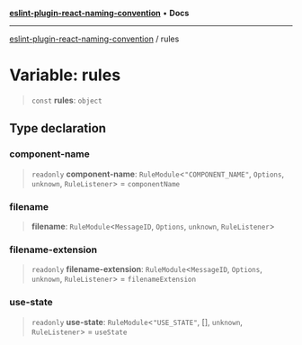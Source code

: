[**eslint-plugin-react-naming-convention**](../README.md) • **Docs**

***

[eslint-plugin-react-naming-convention](../README.md) / rules

# Variable: rules

> `const` **rules**: `object`

## Type declaration

### component-name

> `readonly` **component-name**: `RuleModule`\<`"COMPONENT_NAME"`, `Options`, `unknown`, `RuleListener`\> = `componentName`

### filename

> **filename**: `RuleModule`\<`MessageID`, `Options`, `unknown`, `RuleListener`\>

### filename-extension

> `readonly` **filename-extension**: `RuleModule`\<`MessageID`, `Options`, `unknown`, `RuleListener`\> = `filenameExtension`

### use-state

> `readonly` **use-state**: `RuleModule`\<`"USE_STATE"`, [], `unknown`, `RuleListener`\> = `useState`
